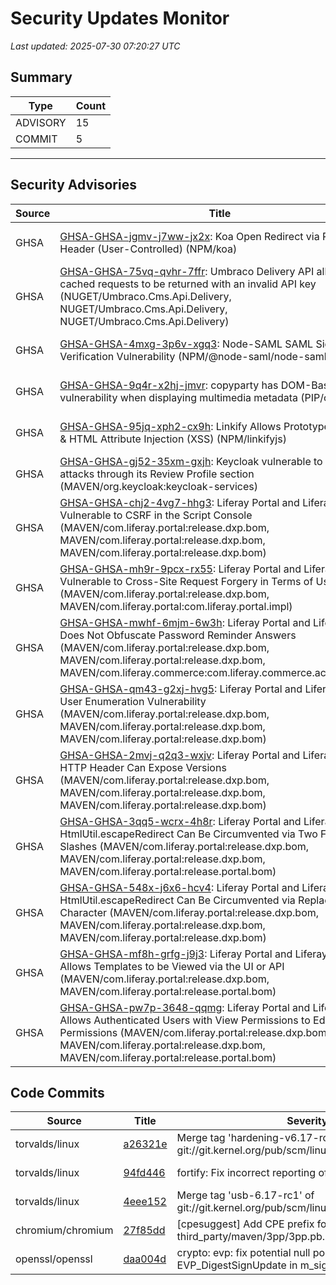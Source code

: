 # Security Updates Monitor

*Last updated: 2025-07-30 07:20:27 UTC*

## Summary
| Type | Count |
|------|-------|
| ADVISORY | 15 |
| COMMIT | 5 |

---

## Security Advisories

| Source | Title | Severity | Date |
|--------|-------|----------|------|
| GHSA | [GHSA-GHSA-jgmv-j7ww-jx2x](https://github.com/advisories/GHSA-jgmv-j7ww-jx2x): Koa Open Redirect via Referrer Header (User-Controlled) (NPM/koa) | LOW (CVSS: 3.5) | 2025-07-29 |
| GHSA | [GHSA-GHSA-75vq-qvhr-7ffr](https://github.com/advisories/GHSA-75vq-qvhr-7ffr): Umbraco Delivery API allows for cached requests to be returned with an invalid API key (NUGET/Umbraco.Cms.Api.Delivery, NUGET/Umbraco.Cms.Api.Delivery, NUGET/Umbraco.Cms.Api.Delivery) | MODERATE (CVSS: 5.3) | 2025-07-29 |
| GHSA | [GHSA-GHSA-4mxg-3p6v-xgq3](https://github.com/advisories/GHSA-4mxg-3p6v-xgq3): Node-SAML SAML Signature Verification Vulnerability (NPM/@node-saml/node-saml) | CRITICAL (CVSS: 10.0) | 2025-07-28 |
| GHSA | [GHSA-GHSA-9q4r-x2hj-jmvr](https://github.com/advisories/GHSA-9q4r-x2hj-jmvr): copyparty has DOM-Based XSS vulnerability when displaying multimedia metadata (PIP/copyparty) | MODERATE (CVSS: 5.4) | 2025-07-28 |
| GHSA | [GHSA-GHSA-95jq-xph2-cx9h](https://github.com/advisories/GHSA-95jq-xph2-cx9h): Linkify Allows Prototype Pollution & HTML Attribute Injection (XSS) (NPM/linkifyjs) | HIGH (CVSS: 0.0) | 2025-07-26 |
| GHSA | [GHSA-GHSA-gj52-35xm-gxjh](https://github.com/advisories/GHSA-gj52-35xm-gxjh): Keycloak vulnerable to phishing attacks through its Review Profile section (MAVEN/org.keycloak:keycloak-services) | MODERATE (CVSS: 5.4) | 2025-07-10 |
| GHSA | [GHSA-GHSA-chj2-4vg7-hhg3](https://github.com/advisories/GHSA-chj2-4vg7-hhg3): Liferay Portal and Liferay DXP Vulnerable to CSRF in the Script Console (MAVEN/com.liferay.portal:release.dxp.bom, MAVEN/com.liferay.portal:release.dxp.bom, MAVEN/com.liferay.portal:release.dxp.bom) | CRITICAL (CVSS: 9.7) | 2024-10-22 |
| GHSA | [GHSA-GHSA-mh9r-9pcx-rx55](https://github.com/advisories/GHSA-mh9r-9pcx-rx55): Liferay Portal and Liferay DXP Vulnerable to Cross-Site Request Forgery in Terms of Use Page (MAVEN/com.liferay.portal:release.dxp.bom, MAVEN/com.liferay.portal:com.liferay.portal.impl) | HIGH (CVSS: 8.8) | 2024-02-21 |
| GHSA | [GHSA-GHSA-mwhf-6mjm-6w3h](https://github.com/advisories/GHSA-mwhf-6mjm-6w3h): Liferay Portal and Liferay DXP Does Not Obfuscate Password Reminder Answers (MAVEN/com.liferay.portal:release.dxp.bom, MAVEN/com.liferay.portal:release.dxp.bom, MAVEN/com.liferay.commerce:com.liferay.commerce.account.web) | MODERATE (CVSS: 6.3) | 2024-02-21 |
| GHSA | [GHSA-GHSA-qm43-g2xj-hvg5](https://github.com/advisories/GHSA-qm43-g2xj-hvg5): Liferay Portal and Liferay DXP User Enumeration Vulnerability (MAVEN/com.liferay.portal:release.dxp.bom, MAVEN/com.liferay.portal:release.dxp.bom, MAVEN/com.liferay.portal:release.dxp.bom) | MODERATE (CVSS: 5.3) | 2024-02-20 |
| GHSA | [GHSA-GHSA-2mvj-q2q3-wxjv](https://github.com/advisories/GHSA-2mvj-q2q3-wxjv): Liferay Portal and Liferay DXP HTTP Header Can Expose Versions (MAVEN/com.liferay.portal:release.dxp.bom, MAVEN/com.liferay.portal:release.dxp.bom, MAVEN/com.liferay.portal:release.dxp.bom) | MODERATE (CVSS: 5.3) | 2024-02-20 |
| GHSA | [GHSA-GHSA-3qq5-wcrx-4h8r](https://github.com/advisories/GHSA-3qq5-wcrx-4h8r): Liferay Portal and Liferay DXP's HtmlUtil.escapeRedirect Can Be Circumvented via Two Forward Slashes (MAVEN/com.liferay.portal:release.dxp.bom, MAVEN/com.liferay.portal:release.dxp.bom, MAVEN/com.liferay.portal:release.portal.bom) | MODERATE (CVSS: 6.1) | 2024-02-20 |
| GHSA | [GHSA-GHSA-548x-j6x6-hcv4](https://github.com/advisories/GHSA-548x-j6x6-hcv4): Liferay Portal and Liferay DXP's HtmlUtil.escapeRedirect Can Be Circumvented via Replacement Character (MAVEN/com.liferay.portal:release.dxp.bom, MAVEN/com.liferay.portal:release.dxp.bom, MAVEN/com.liferay.portal:release.dxp.bom) | MODERATE (CVSS: 6.1) | 2024-02-20 |
| GHSA | [GHSA-GHSA-mf8h-grfg-j9j3](https://github.com/advisories/GHSA-mf8h-grfg-j9j3): Liferay Portal and Liferay DXP Allows Templates to be Viewed via the UI or API (MAVEN/com.liferay.portal:release.dxp.bom, MAVEN/com.liferay.portal:release.portal.bom) | MODERATE (CVSS: 5.3) | 2024-02-20 |
| GHSA | [GHSA-GHSA-pw7p-3648-qqmg](https://github.com/advisories/GHSA-pw7p-3648-qqmg): Liferay Portal and Liferay DXP Allows Authenticated Users with View Permissions to Edit Permissions (MAVEN/com.liferay.portal:release.dxp.bom, MAVEN/com.liferay.portal:release.dxp.bom, MAVEN/com.liferay.portal:release.portal.bom) | MODERATE (CVSS: 6.5) | 2024-02-20 |

## Code Commits

| Source | Title | Severity | Date |
|--------|-------|----------|------|
| torvalds/linux | [a26321e](https://github.com/torvalds/linux/commit/a26321ee4c935a63c29ed6518f27e38826b36e68) | Merge tag 'hardening-v6.17-rc1-fix1' of git://git.kernel.org/pub/scm/linux/kernel/git/kees/linux | 2025-07-30 |
| torvalds/linux | [94fd446](https://github.com/torvalds/linux/commit/94fd44648dae2a5b6149a41faa0b07928c3e1963) | fortify: Fix incorrect reporting of read buffer size | 2025-07-29 |
| torvalds/linux | [4eee152](https://github.com/torvalds/linux/commit/4eee1520ea845a6d6d82e85498d9412419560871) | Merge tag 'usb-6.17-rc1' of git://git.kernel.org/pub/scm/linux/kernel/git/gregkh/usb | 2025-07-29 |
| chromium/chromium | [27f85dd](https://github.com/chromium/chromium/commit/27f85ddbff8fb2a79a2bc7f0616d0051c1b7052c) | [cpesuggest] Add CPE prefix for third_party/maven/3pp/3pp.pb. | 2025-07-29 |
| openssl/openssl | [daa004d](https://github.com/openssl/openssl/commit/daa004d48438d67241b58592d43c3214dd3a903f) | crypto: evp: fix potential null pointer dereference in EVP_DigestSignUpdate in m_sigver.c | 2025-07-25 |

